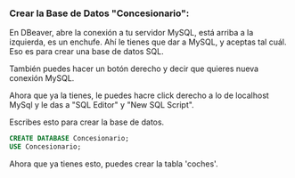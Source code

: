 ### Crear la Base de Datos "Concesionario":

En DBeaver, abre la conexión a tu servidor MySQL, está arriba a la izquierda, es un enchufe.
Ahí le tienes que dar a MySQL, y aceptas tal cuál. Eso es para crear una base de datos SQL.

También puedes hacer un botón derecho y decir que quieres nueva conexión MySQL.

Ahora que ya la tienes, le puedes hacre click derecho a lo de localhost MySql y le das a "SQL Editor" y "New SQL Script".

Escribes esto para crear la base de datos.

````sql
CREATE DATABASE Concesionario;
USE Concesionario;
````

Ahora que ya tienes esto, puedes crear la tabla 'coches'.
